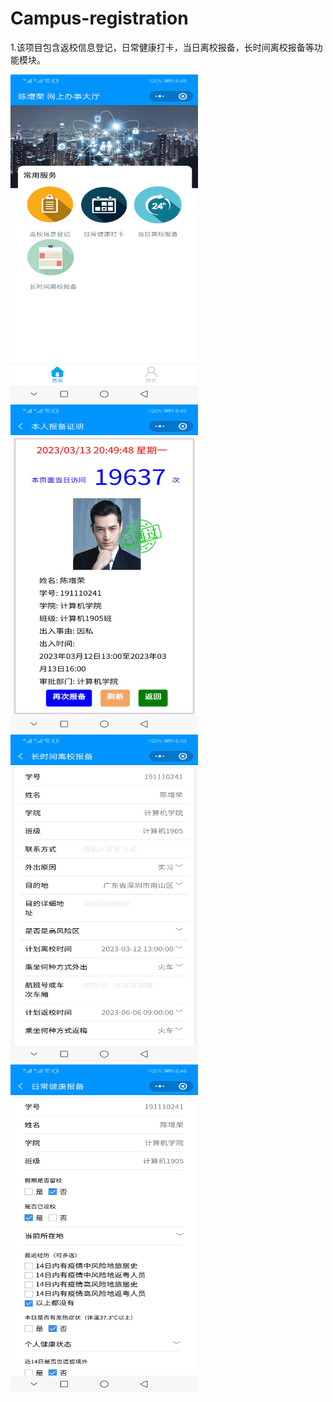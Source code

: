 # Campus-registration
1.该项目包含返校信息登记，日常健康打卡，当日离校报备，长时间离校报备等功能模块。

<img src="https://github.com/ZRchen/Campus-registration/blob/master/images/1.jpg" width="300" height="525">
<img src="https://github.com/ZRchen/Campus-registration/blob/master/images/2.jpg" width="300" height="525">
<img src="https://github.com/ZRchen/Campus-registration/blob/master/images/3.jpg" width="300" height="525">
<img src="https://github.com/ZRchen/Campus-registration/blob/master/images/4.jpg" width="300" height="525">
